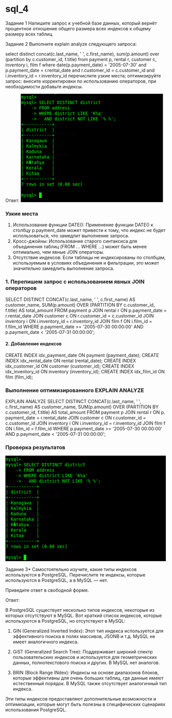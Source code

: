 # sql_4

Задание 1
Напишите запрос к учебной базе данных, который вернёт процентное отношение общего размера всех индексов к общему размеру всех таблиц.



Задание 2
Выполните explain analyze следующего запроса:

select distinct concat(c.last_name, ' ', c.first_name), sum(p.amount) over (partition by c.customer_id, f.title)
from payment p, rental r, customer c, inventory i, film f
where date(p.payment_date) = '2005-07-30' and p.payment_date = r.rental_date and r.customer_id = c.customer_id and i.inventory_id = r.inventory_id
перечислите узкие места;
оптимизируйте запрос: внесите корректировки по использованию операторов, при необходимости добавьте индексы.

Ответ:
![1](https://github.com/Evgenii199130/sql_4/blob/main/scrin/sql_4.1.png)

### Узкие места

1. Использование функции DATE(): Применение функции DATE() к столбцу p.payment_date может привести к тому, что индекс не будет использоваться, что замедлит выполнение запроса.
2. Кросс-джойны: Использование старого синтаксиса для объединения таблиц (FROM ... WHERE ...) может быть менее оптимально, чем явные JOIN операторы.
3. Отсутствие индексов: Если таблицы не индексированы по столбцам, используемым в условиях объединения и фильтрации, это может значительно замедлить выполнение запроса.


### 1. Перепишем запрос с использованием явных JOIN операторов

SELECT DISTINCT 
    CONCAT(c.last_name, ' ', c.first_name) AS customer_name, 
    SUM(p.amount) OVER (PARTITION BY c.customer_id, f.title) AS total_amount
FROM payment p
JOIN rental r ON p.payment_date = r.rental_date
JOIN customer c ON r.customer_id = c.customer_id
JOIN inventory i ON i.inventory_id = r.inventory_id
JOIN film f ON i.film_id = f.film_id
WHERE p.payment_date >= '2005-07-30 00:00:00'
  AND p.payment_date < '2005-07-31 00:00:00';

#### 2. Добавление индексов


CREATE INDEX idx_payment_date ON payment (payment_date);
CREATE INDEX idx_rental_date ON rental (rental_date);
CREATE INDEX idx_customer_id ON customer (customer_id);
CREATE INDEX idx_inventory_id ON inventory (inventory_id);
CREATE INDEX idx_film_id ON film (film_id);

### Выполнение оптимизированного EXPLAIN ANALYZE

EXPLAIN ANALYZE
SELECT DISTINCT 
    CONCAT(c.last_name, ' ', c.first_name) AS customer_name, 
    SUM(p.amount) OVER (PARTITION BY c.customer_id, f.title) AS total_amount
FROM payment p
JOIN rental r ON p.
payment_date = r.rental_date
JOIN customer c ON r.customer_id = c.customer_id
JOIN inventory i ON i.inventory_id = r.inventory_id
JOIN film f ON i.film_id = f.film_id
WHERE p.payment_date >= '2005-07-30 00:00:00'
  AND p.payment_date < '2005-07-31 00:00:00';

### Проверка результатов

![1](https://github.com/Evgenii199130/sql_4/blob/main/scrin/sql_4.2.png)


Задание 3*
Самостоятельно изучите, какие типы индексов используются в PostgreSQL. Перечислите те индексы, которые используются в PostgreSQL, а в MySQL — нет.

Приведите ответ в свободной форме.

Ответ:

В PostgreSQL существует несколько типов индексов, некоторые из которых отсутствуют в MySQL. Вот краткий список индексов, которые используются в PostgreSQL, но отсутствуют в MySQL:

1. GIN (Generalized Inverted Index): Этот тип индекса используется для эффективного поиска в полях массивов, JSONB и т.д. MySQL не имеет аналогичного индекса.

2. GiST (Generalized Search Tree): Поддерживает широкий спектр пользовательских индексов и используется для геометрических данных, полнотекстового поиска и других. В MySQL нет аналогов.

3. BRIN (Block Range INdex): Индексы на основе диапазонов блоков, которые эффективны для очень больших таблиц, где данные имеют естественный порядок. В MySQL также отсутствует аналогичный тип индекса.

Эти типы индексов предоставляют дополнительные возможности и оптимизации, которые могут быть полезны в специфических сценариях использования PostgreSQL.
